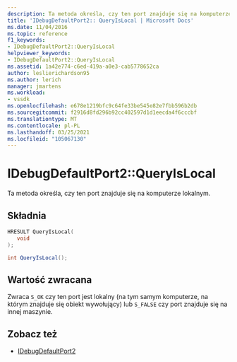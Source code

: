 ```yaml
---
description: Ta metoda określa, czy ten port znajduje się na komputerze lokalnym.
title: 'IDebugDefaultPort2:: QueryIsLocal | Microsoft Docs'
ms.date: 11/04/2016
ms.topic: reference
f1_keywords:
- IDebugDefaultPort2::QueryIsLocal
helpviewer_keywords:
- IDebugDefaultPort2::QueryIsLocal
ms.assetid: 1a42e774-c6ed-419a-a0e3-cab5778652ca
author: leslierichardson95
ms.author: lerich
manager: jmartens
ms.workload:
- vssdk
ms.openlocfilehash: e678e1219bfc9c64fe33be545e82e7fbb596b2db
ms.sourcegitcommit: f2916d8fd296b92cc402597d1d1eecda4f6cccbf
ms.translationtype: MT
ms.contentlocale: pl-PL
ms.lasthandoff: 03/25/2021
ms.locfileid: "105067130"
---
```

# <a name="idebugdefaultport2queryislocal"></a>IDebugDefaultPort2::QueryIsLocal
Ta metoda określa, czy ten port znajduje się na komputerze lokalnym.

## <a name="syntax"></a>Składnia

```cpp
HRESULT QueryIsLocal(
   void
);
```

```csharp
int QueryIsLocal();
```

## <a name="return-value"></a>Wartość zwracana
 Zwraca `S_OK` czy ten port jest lokalny (na tym samym komputerze, na którym znajduje się obiekt wywołujący) lub `S_FALSE` czy port znajduje się na innej maszynie.

## <a name="see-also"></a>Zobacz też
- [IDebugDefaultPort2](../../../extensibility/debugger/reference/idebugdefaultport2.md)
